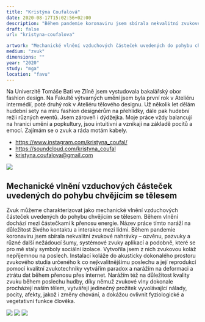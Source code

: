 ```yaml
---
title: "Kristýna Coufalová"
date: 2020-08-17T15:02:56+02:00
description: "Během pandemie koronaviru jsem sbírala nekvalitní zvukové nahrávky – ozvěnu, pazvuky a různé další nežádoucí šumy, systémové zvuky aplikací a podobně, které se pro mě staly symboly sociální izolace. Vytvořila jsem z nich zvukovou koláž nepříjemnou na poslech."
draft: false
url: "kristyna-coufalova"

artwork: "Mechanické vlnění vzduchových částeček uvedených do pohybu chvějícím se tělesem"
medium: "zvuk"
dimensions: ""
year: "2020"
study: "mga"
location: "favu"
---
```


Na Univerzitě Tomáše Bati ve Zlíně jsem vystudovala bakalářský obor fashion design. Na Fakultě výtvarných umění jsem byla první rok v Ateliéru intermédií, poté druhý rok v Ateliéru tělového designu. Už několik let dělám hudební sety na míru fashion designérům na přehlídky, dále pak hudební režii různých eventů. Jsem zároveň i dýdžejka. Moje práce vždy balancují na hranici umění a popkultury, jsou intuitivní a vznikají na základě pocitů a emocí. Zajímám se o zvuk a ráda motám kabely.

* https://www.instagram.com/kristyna_coufal/
* https://soundcloud.com/kristyna_coufal
* kristyna.coufalova@gmail.com

![](/students/coufalova/1.jpg)

## Mechanické vlnění vzduchových částeček uvedených do pohybu chvějícím se tělesem

Zvuk můžeme charakterizovat jako mechanické vlnění vzduchových částeček uvedených do pohybu chvějícím se tělesem. Během vlnění dochází mezi částečkami k přenosu energie. Název práce tímto naráží na důležitost živého kontaktu a interakce mezi lidmi. Během pandemie koronaviru jsem sbírala nekvalitní zvukové nahrávky – ozvěnu, pazvuky a různé další nežádoucí šumy, systémové zvuky aplikací a podobně, které se pro mě staly symboly sociální izolace. Vytvořila jsem z nich zvukovou koláž nepříjemnou na poslech. Instalací koláže do akusticky dokonalého prostoru zvukového studia určeného k co nejkvalitnějšímu poslechu a její reprodukcí pomocí kvalitní zvukotechniky vytvářím paradox a narážím na deformaci a ztrátu dat během přenosu přes internet. Narážím též na důležitost kvality zvuku během poslechu hudby, díky němuž zvukové vlny dokonale procházejí naším tělem, vytvářejí jedinečný prožitek vyvolávající nálady, pocity, afekty, jakož i změny chování, a dokážou ovlivnit fyziologické a vegetativní funkce člověka.

![](/students/coufalova/2.jpg)
![](/students/coufalova/3.jpg)
![](/students/coufalova/4.jpg)
